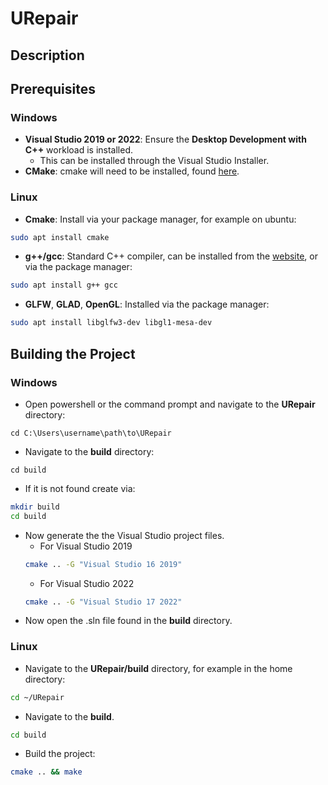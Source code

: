 # URepair

## Description

## Prerequisites

### Windows
- **Visual Studio 2019 or 2022**: Ensure the **Desktop Development with C++** workload is installed.
	- This can be installed through the Visual Studio Installer. 
- **CMake**: cmake will need to be installed, found [here](https://cmake.org/download/).

### Linux
- **Cmake**: Install via your package manager, for example on ubuntu:
```bash
sudo apt install cmake
```
- **g++/gcc**: Standard C++ compiler, can be installed from the [website](https://gcc.gnu.org/), or via the package manager:
```bash
sudo apt install g++ gcc
```
- **GLFW**, **GLAD**, **OpenGL**: Installed via the package manager:
```bash
sudo apt install libglfw3-dev libgl1-mesa-dev
```


## Building the Project

### Windows
- Open powershell or the command prompt and navigate to the **URepair** directory:
```
cd C:\Users\username\path\to\URepair
```
- Navigate to the **build** directory:
```
cd build
```
- If it is not found create via:
```bash 
mkdir build
cd build
```
- Now generate the the Visual Studio project files.
	- For Visual Studio 2019
	``` bash
	cmake .. -G "Visual Studio 16 2019"
	```
	- For Visual Studio 2022
	```bash
	cmake .. -G "Visual Studio 17 2022"
	```
- Now open the .sln file found in the **build** directory.
### Linux
- Navigate to the **URepair/build** directory, for example in the home directory:
```bash 
cd ~/URepair
```
- Navigate to the **build**.
```bash 
cd build
```
- Build the project:
```bash
cmake .. && make
```

